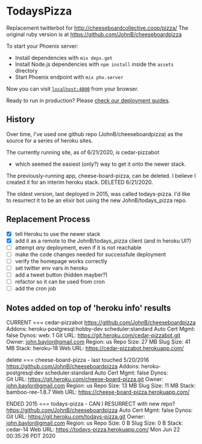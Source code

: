# TodaysPizza

Replacement twitterbot for http://cheeseboardcollective.coop/pizza/
The original ruby version is at https://github.com/JohnB/cheeseboardpizza

To start your Phoenix server:

  * Install dependencies with `mix deps.get`
  * Install Node.js dependencies with `npm install` inside the `assets` directory
  * Start Phoenix endpoint with `mix phx.server`

Now you can visit [`localhost:4000`](http://localhost:4000) from your browser.

Ready to run in production? Please [check our deployment guides](https://hexdocs.pm/phoenix/deployment.html).

## History
Over time, I've used one github repo (JohnB/cheeseboardpizza) as the source
for a series of heroku sites.

The currently running site, as of 6/21/2020, is cedar-pizzabot 
- which seemed the easiest (only?) way to get it onto the newer stack.

The previously-running app, cheese-board-pizza, can be deleted.
I believe I created it for an interim heroku stack.
DELETED 6/21/2020.

The oldest version, last deployed in 2015, was called todays-pizza.
I'd like to resurrect it to be an elixir bot using the new JohnB/todays_pizza repo.

## Replacement Process
- [x] tell Heroku to use the newer stack
- [x] add it as a remote to the JohnB/todays_pizza client (and in heroku UI?)
- [ ] attempt _any_ deployment, even if it is not reachable
- [ ] make the code changes needed for successfule deployment
- [ ] verify the homepage works correctly
- [ ] set twitter env vars in heroku
- [ ] add a tweet button (hidden mayber?)
- [ ] refactor so it can be used from cron
- [ ] add the cron job

## Notes added on top of 'heroku info' results
CURRENT === cedar-pizzabot
https://github.com/JohnB/cheeseboardpizza
Addons:         heroku-postgresql:hobby-dev
                scheduler:standard
Auto Cert Mgmt: false
Dynos:          web: 1
Git URL:        https://git.heroku.com/cedar-pizzabot.git
Owner:          john.baylor@gmail.com
Region:         us
Repo Size:      27 MB
Slug Size:      41 MB
Stack:          heroku-18
Web URL:        https://cedar-pizzabot.herokuapp.com/

delete === cheese-board-pizza - last touched 5/20/2016 
https://github.com/JohnB/cheeseboardpizza
Addons:         heroku-postgresql:dev
                scheduler:standard
Auto Cert Mgmt: false
Dynos:          
Git URL:        https://git.heroku.com/cheese-board-pizza.git
Owner:          john.baylor@gmail.com
Region:         us
Repo Size:      13 MB
Slug Size:      11 MB
Stack:          bamboo-ree-1.8.7
Web URL:        https://cheese-board-pizza.herokuapp.com/

ENDED 2015 === todays-pizza - CAN I RESURRECT with new repo?
https://github.com/JohnB/cheeseboardpizza
Auto Cert Mgmt: false
Dynos:          
Git URL:        https://git.heroku.com/todays-pizza.git
Owner:          john.baylor@gmail.com
Region:         us
Repo Size:      0 B
Slug Size:      0 B
Stack:          cedar-14
Web URL:        https://todays-pizza.herokuapp.com/
Mon Jun 22 00:35:26 PDT 2020
